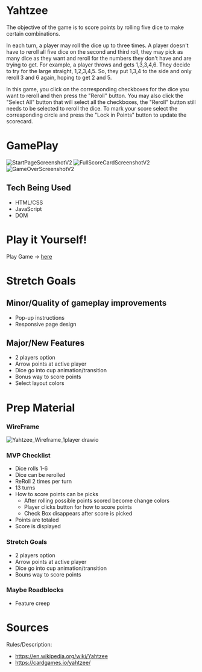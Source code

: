 # Yahtzee
The objective of the game is to score points by rolling five dice to make certain combinations.

In each turn, a player may roll the dice up to three times. A player doesn't have to reroll all five dice on the second and third roll, they may pick as many dice as they want and reroll for the numbers they don't have and are trying to get. For example, a player throws and gets 1,3,3,4,6. They decide to try for the large straight, 1,2,3,4,5. So, they put 1,3,4 to the side and only reroll 3 and 6 again, hoping to get 2 and 5.

In this game, you click on the corresponding checkboxes for the dice you want to reroll and then press the "Reroll" button. You may also click the "Select All" button that will select all the checkboxes, the "Reroll" button still needs to be selected to reroll the dice. To mark your score select the corresponding circle and press the "Lock in Points" button to update the scorecard.

# GamePlay

![StartPageScreenshotV2](https://github.com/kfacison/yahtzee_project1/assets/90002078/691a2e45-ff62-49eb-a1a6-ac93832c8221)
![FullScoreCardScreenshotV2](https://github.com/kfacison/yahtzee_project1/assets/90002078/7f8efd81-762c-42e6-8ef5-dbcc2d712266)
![GameOverScreenshotV2](https://github.com/kfacison/yahtzee_project1/assets/90002078/4a7d422f-7b96-46fa-9e1b-223bfcb6142f)


## Tech Being Used
* HTML/CSS
* JavaScript
* DOM

# Play it Yourself!
Play Game -> [here](https://kfacison.github.io/yahtzee_project1/)

# Stretch Goals

## Minor/Quality of gameplay improvements
* Pop-up instructions
* Responsive page design
## Major/New Features
* 2 players option
* Arrow points at active player
* Dice go into cup animation/transition
* Bonus way to score points
* Select layout colors

# Prep Material

### WireFrame
![Yahtzee_Wireframe_1player drawio](https://github.com/kfacison/yahtzee_project1/assets/90002078/23555d8b-d70d-497a-9330-7d7228ea81a0)

### MVP Checklist
* Dice rolls 1-6
* Dice can be rerolled
* ReRoll 2 times per turn
* 13 turns
* How to score points can be picks
  * After rolling possible points scored become change colors
  * Player clicks button for how to score points
  * Check Box disappears after score is picked
* Points are totaled
* Score is displayed

### Stretch Goals
* 2 players option
* Arrow points at active player
* Dice go into cup animation/transition
* Bouns way to score points

### Maybe Roadblocks
* Feature creep

# Sources
Rules/Description: 
  * https://en.wikipedia.org/wiki/Yahtzee
  * https://cardgames.io/yahtzee/
